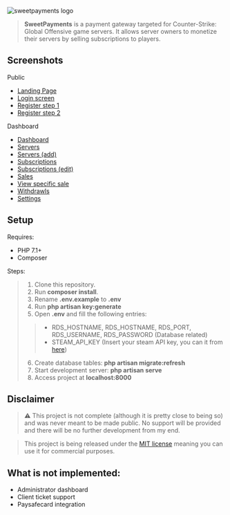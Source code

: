 ![sweetpayments logo](https://i.imgur.com/xvZotOF.png)

> **SweetPayments** is a payment gateway targeted for Counter-Strike: Global Offensive game servers. 
> It allows server owners to monetize their servers by selling subscriptions to players.


## Screenshots

Public

- [Landing Page](https://i.imgur.com/7UMvyBF.png)
- [Login screen](https://i.imgur.com/l5Q1rWX.png)
- [Register step 1](https://i.imgur.com/PSNSDio.png)
- [Register step 2](https://i.imgur.com/56nVEdQ.png)

Dashboard
- [Dashboard](https://i.imgur.com/nFODYkL.png)
- [Servers](https://i.imgur.com/9RXdmOK.png)
- [Servers (add)](https://i.imgur.com/Ysfrl8d.png)
- [Subscriptions](https://i.imgur.com/5RIDkHv.png)
- [Subscriptions (edit)](https://i.imgur.com/ObjnVpm.png)
- [Sales](https://i.imgur.com/ReG7ZhE.png)
- [View specific sale](https://i.imgur.com/dsldFiX.png)
- [Withdrawls](https://i.imgur.com/EaipcjG.png)
- [Settings](https://i.imgur.com/HDeTBM6.png)

## Setup

Requires: 

* PHP 7.1+
* Composer

Steps:

> 1. Clone this repository.
> 2. Run **composer install**.
> 3. Rename **.env.example** to **.env**
> 4. Run **php artisan key:generate**
> 5. Open **.env** and fill the following entries: 
> > - RDS_HOSTNAME, RDS_HOSTNAME, RDS_PORT, RDS_USERNAME, RDS_PASSWORD (Database related)
> > - STEAM_API_KEY (Insert your steam API key, you can it from [here](https://steamcommunity.com/dev/apikey))
> 6. Create database tables: **php artisan migrate:refresh**
> 7. Start development server: **php artisan serve**
> 8. Access project at **localhost:8000**

## Disclaimer
> ⚠️ This project is not complete (although it is pretty close to being so) and was never meant to be made public. 
No support will be provided and there will be no further development from my end. 

> This project is being released under the [MIT license](https://choosealicense.com/licenses/mit/) meaning you can use it for commercial purposes.

## What is not implemented:

* Administrator dashboard
* Client ticket support
* Paysafecard integration
